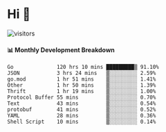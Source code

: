 # Hi 👋
 
![visitors](https://visitor-badge.glitch.me/badge?page_id=sorcererxw.sorcererx)

#### 📊 Monthly Development Breakdown

<!--START_SECTION:waka-->
```text
Go              120 hrs 10 mins █████████▒ 91.10%
JSON            3 hrs 24 mins   ▒░░░░░░░░░ 2.59%
go.mod          1 hr 51 mins    ▒░░░░░░░░░ 1.41%
Other           1 hr 50 mins    ▒░░░░░░░░░ 1.39%
Thrift          1 hr 19 mins    ▒░░░░░░░░░ 1.00%
Protocol Buffer 55 mins         ▒░░░░░░░░░ 0.70%
Text            43 mins         ▒░░░░░░░░░ 0.54%
protobuf        41 mins         ▒░░░░░░░░░ 0.52%
YAML            28 mins         ▒░░░░░░░░░ 0.36%
Shell Script    10 mins         ▒░░░░░░░░░ 0.14%
```
<!--END_SECTION:waka-->
